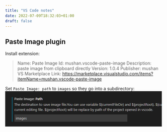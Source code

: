 ```yaml
---
title: "VS Code notes"
date: 2022-07-09T18:32:03+01:00
draft: false
---
```

## Paste Image plugin
Install extension:
>Name: Paste Image
>Id: mushan.vscode-paste-image
>Description: paste image from clipboard directly
>Version: 1.0.4
>Publisher: mushan
>VS Marketplace Link: https://marketplace.visualstudio.com/items?itemName=mushan.vscode-paste-image

Set `Paste Image: path` to `images` so they go into a subdirectory:
![](images/2022-07-09-18-34-46.png)